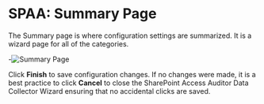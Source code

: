 # SPAA: Summary Page

The Summary page is where configuration settings are summarized. It is a wizard page for all of the categories.

-![Summary Page](/img/product_docs/accessanalyzer/accessanalyzer/enterpriseauditor/admin/datacollector/spaa/summarypage.png)

Click __Finish__ to save configuration changes. If no changes were made, it is a best practice to click __Cancel__ to close the SharePoint Access Auditor Data Collector Wizard ensuring that no accidental clicks are saved.
